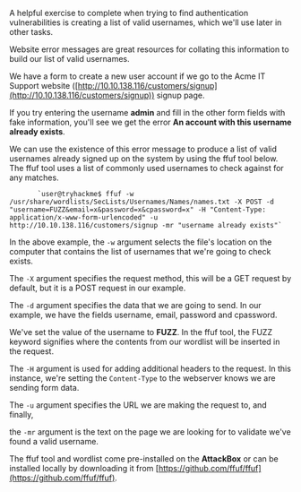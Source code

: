 A helpful exercise to complete when trying to find authentication vulnerabilities is creating a list of valid usernames, which we'll use later in other tasks.

  

Website error messages are great resources for collating this information to build our list of valid usernames. 

We have a form to create a new user account if we go to the Acme IT Support website ([http://10.10.138.116/customers/signup](http://10.10.138.116/customers/signup)) signup page.


If you try entering the username **admin** and fill in the other form fields with fake information, you'll see we get the error **An account with this username already exists**. 

We can use the existence of this error message to produce a list of valid usernames already signed up on the system by using the ffuf tool below. The ffuf tool uses a list of commonly used usernames to check against for any matches.


           `user@tryhackme$ ffuf -w /usr/share/wordlists/SecLists/Usernames/Names/names.txt -X POST -d "username=FUZZ&email=x&password=x&cpassword=x" -H "Content-Type: application/x-www-form-urlencoded" -u http://10.10.138.116/customers/signup -mr "username already exists"`


In the above example, the `-w` argument selects the file's location on the computer that contains the list of usernames that we're going to check exists. 

The `-X` argument specifies the request method, this will be a GET request by default, but it is a POST request in our example.

The `-d` argument specifies the data that we are going to send. In our example, we have the fields username, email, password and cpassword. 

We've set the value of the username to **FUZZ**. In the ffuf tool, the FUZZ keyword signifies where the contents from our wordlist will be inserted in the request. 

The `-H` argument is used for adding additional headers to the request. In this instance, we're setting the `Content-Type` to the webserver knows we are sending form data.

The `-u` argument specifies the URL we are making the request to, and finally,

the `-mr` argument is the text on the page we are looking for to validate we've found a valid username.

The ffuf tool and wordlist come pre-installed on the **AttackBox** or can be installed locally by downloading it from [https://github.com/ffuf/ffuf](https://github.com/ffuf/ffuf).  

